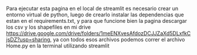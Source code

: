 Para ejecutar esta pagina en el local de streamlit es necesario crear un entorno virtual de python, luego de crearlo instalar las dependencias que estan en el requirements.txt, y para que funcione bien la pagina descargar los csv y los shapefiles en mi drive https://drive.google.com/drive/folders/1meENXvesAfdozDCJJZaXd5DLxfkCjsDZ?usp=sharing, ya con todos esos archivos podemos correr el archivo Home.py en la terminal utilizando streamlit
